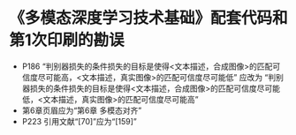 # 《多模态深度学习技术基础》配套代码和第1次印刷的勘误

- P186 “判别器损失的条件损失的目标是使得<文本描述，合成图像>的匹配可信度尽可能高，<文本描述，真实图像>的匹配可信度尽可能低” 应改为 “判别器损失的条件损失的目标是使得<文本描述，合成图像>的匹配可信度尽可能低，<文本描述，真实图像>的匹配可信度尽可能高”
- 第6章页眉应为“第6章 多模态对齐”
- P223 引用文献“[70]”应为“[159]”

